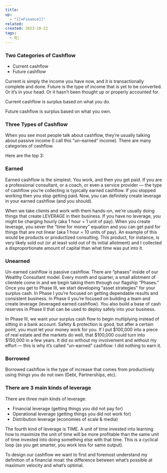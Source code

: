 ```yaml
---
title: 
up:
  - "[[⎈Finance]]"
related: 
created: 2023-10-22
tags:
  - 0🌲
---
```

### Two Categories of Cashflow

- Current cashflow
- Future cashflow

Current is simply the income you have now, and it is transactionally complete and done. Future is the type of income that is yet to be converted. Or it’s in your head. Or it hasn’t been thought up or properly accounted for.

Current cashflow is surplus based on what you do.

Future cashflow is surplus based on what you own.

### Three Types of Cashflow

When you see most people talk about cashflow, they’re usually talking about passive income (I call this “un-earned” income). There are many categories of cashflow.

Here are the top 3:

### Earned

Earned cashflow is the simplest. You work, and then you get paid. If you are a professional consultant, or a coach, or even a service provider — the type of cashflow you’re collecting is typically earned cashflow. If you stopped working then you stop getting paid. Now, you can definitely create leverage in your earned cashflow (and you should).

When we take clients and work with them hands-on, we’re usually doing things that create LEVERAGE in their business. If you have no leverage, you might be charging hourly (aka 1 hour = 1 unit of pay). When you create leverage, you sever the “time for money” equation and you can get paid for things that are not linear (aka 1 hour = 10 units of pay). An example of this would be products or productized consulting. This product, for instance, is very likely sold out (or at least sold out of its initial allotment) and I collected a disproportionate amount of capital than what time was put into it.

### Unearned

Un-earned cashflow is passive cashflow. There are “phases” inside of our Wealthy Consultant model. Every month and quarter, a small allotment of clientele come in and we begin taking them through our flagship “Phases.” Once you get to Phase III, we start developing “asset strategies” for your surplus cash. In Phase I you’re focused on getting dependable results and consistent business. In Phase II you’re focused on building a team and create leverage (leveraged earned cashflow). You also build a base of cash reserves in Phase II that can be used to deploy safely into your business.

In Phase III, we want your surplus cash flow to begin multiplying instead of sitting in a bank account. Safety & protection is good, but after a certain point, you must let your money work for you. If I put $100,000 into a piece of real estate and the markets do well, that $100,000 could turn into $150,000 in a few years. It did so without my involvement and without my effort — this is why it’s called “un-earned” cashflow: I did nothing to earn it.

### Borrowed

Borrowed cashflow is the type of increase that comes from productively using things you do not own (Debt, Partnerships, etc).

### There are 3 main kinds of leverage

There are three main kinds of leverage:

- Financial leverage (getting things you did not pay for)
- Operational leverage (getting things you did not work for)
- Distribution leverage (economies of scale & media)

The fourth kind of leverage is TIME. A unit of time invested into learning how to maximize the unit of time will be more profitable than the same unit of time invested into doing something else with that time. This is a cyclical loop (as you get smarter, you work less for same output).

To design our cashflow we want to first and foremost understand my definition of a financial moat: the difference between what’s possible at maximum velocity and what’s optimal.